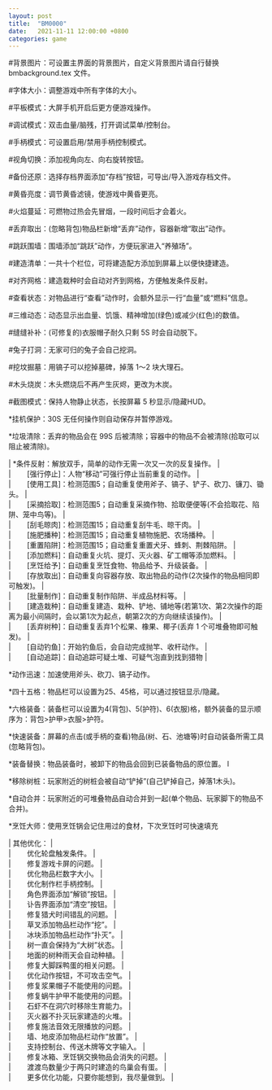 ```yaml
---  
layout: post  
title:  "BM0000"  
date:   2021-11-11 12:00:00 +0800  
categories: game  
---  
```


  
 \#背景图片：可设置主界面的背景图片，自定义背景图片请自行替换 bmbackground.tex 文件。  
  
 \#字体大小：调整游戏中所有字体的大小。  
  
 \#平板模式：大屏手机开启后更方便游戏操作。  
  
 \#调试模式：双击血量/脑残，打开调试菜单/控制台。  
  
 \#手柄模式：可设置启用/禁用手柄控制模式。  
  
 \#视角切换：添加视角向左、向右旋转按钮。  
  
  
  
 \#备份还原：选择存档界面添加“存档”按钮，可导出/导入游戏存档文件。  
  
 \#黄昏亮度：调节黄昏滤镜，使游戏中黄昏更亮。  
  
 \#火焰蔓延：可燃物过热会先冒烟，一段时间后才会着火。  
  
 \#丢弃取出：(忽略背包)物品栏新增“丢弃”动作，容器新增“取出”动作。  
  
 \#跳跃围墙：围墙添加“跳跃”动作，方便玩家进入“养殖场”。  
  
 \#建造清单：一共十个栏位，可将建造配方添加到屏幕上以便快捷建造。  
  
 \#对齐网格：建造栽种时会自动对齐到网格，方便触发条件反射。  
  
  
  
  
 \#查看状态：对物品进行“查看”动作时，会额外显示一行“血量”或“燃料”信息。  
  
 \#三维动态：动态显示出血量、饥饿、精神增加(绿色)或减少(红色)的数值。  
  
 \#缝缝补补：(可修复的)衣服帽子耐久只剩 5S 时会自动脱下。  
  
 \#兔子打洞：无家可归的兔子会自己挖洞。  
  
 \#挖坟掘墓：用镐子可以挖掉墓碑，掉落 1～2 块大理石。  
  
 \#木头烧炭：木头燃烧后不再产生灰烬，更改为木炭。  
  
 \#截图模式：保持人物静止状态，长按屏幕 5 秒显示/隐藏HUD。  
  

  
 \*挂机保护：30S 无任何操作则自动保存并暂停游戏。  
  
 \*垃圾清除：丢弃的物品会在 99S 后被清除；容器中的物品不会被清除(拾取可以阻止被清除)。  
  
| \*条件反射：解放双手，简单的动作无需一次又一次的反复操作。   |  
| 　　[强行停止]：人物“移动”可强行停止当前重复的动作。   |  
| 　　[使用工具]：检测范围5；自动重复使用斧子、镐子、铲子、砍刀、镰刀、锄头。   |  
| 　　[采摘拾取]：检测范围5；自动重复采摘作物、拾取便便等(不会拾取花、陷阱、笼中鸟等)。   |  
| 　　[刮毛晾肉]：检测范围15；自动重复刮牛毛、晾干肉。   |  
| 　　[施肥播种]：检测范围15；自动重复植物施肥、农场播种。   |  
| 　　[重置陷阱]：检测范围15；自动重复重置犬牙、蜂刺、荆棘陷阱。   |  
| 　　[添加燃料]：自动重复火坑、提灯、灭火器、矿工帽等添加燃料。   |  
| 　　[烹饪给予]：自动重复烹饪食物、物品给予、升级装备。   |  
| 　　[存放取出]：自动重复向容器存放、取出物品的动作(2次操作的物品相同即可触发)。   |  
| 　　[批量制作]：自动重复制作陷阱、半成品材料等。   |  
| 　　[建造栽种]：自动重复建造、栽种、铲地、铺地等(若第1次、第2次操作的距离为最小间隔时，会以第1次为起点，朝第2次的方向继续该操作)。   |  
| 　　[丢弃树种]：自动重复丢弃1个松果、橡果、椰子(丢弃 1 个可堆叠物即可触发)。   |  
| 　　[自动钓鱼]：开始钓鱼后，会自动完成抛竿、收杆动作。   |  
| 　　[自动追踪]：自动追踪可疑土堆、可疑气泡直到找到猎物   |  
  
 \*动作迅速：加速使用斧头、砍刀、镐子动作。  
  
  
  
 \*四十五格：物品栏可以设置为25、45格，可以通过按钮显示/隐藏。  
  
 \*六格装备：装备栏可以设置为4(背包)、5(护符)、6(衣服)格，额外装备的显示顺序为：背包>护甲>衣服>护符。  
  
 \*快速装备：屏幕的点击(或手柄的查看)物品(树、石、池塘等)时自动装备所需工具(忽略背包)。  
  
 \*装备替换：物品装备时，被卸下的物品会回到已装备物品的原位置。   l
  
 \*移除树桩：玩家附近的树桩会被自动“铲掉”(自己铲掉自己，掉落1木头)。  
  
 \*自动合并：玩家附近的可堆叠物品自动合并到一起(单个物品、玩家脚下的物品不合并)。  
  
 \*烹饪大师：使用烹饪锅会记住用过的食材，下次烹饪时可快速填充  
  
  
  
| 其他优化：   |  
| 　　优化轮盘触发条件。   |  
| 　　修复游戏卡屏的问题。   |  
| 　　优化物品栏数字大小。   |  
| 　　优化制作栏手柄控制。   |  
| 　　角色界面添加“解锁”按钮。   |  
| 　　讣告界面添加“清空”按钮。   |  
| 　　修复猎犬时间错乱的问题。   |  
| 　　草叉添加物品栏动作“挖”。   |  
| 　　冰块添加物品栏动作“扑灭”。   |  
| 　　树一直会保持为“大树”状态。   |  
| 　　地面的树种雨天会自动种植。   |  
| 　　修复大脚踩鸭蛋的相关问题。   |  
| 　　优化动作按钮，不可攻击空气。   |  
| 　　修复浆果帽子不能使用的问题。   |  
| 　　修复蜗牛护甲不能使用的问题。   |  
| 　　石虾不在洞穴时移除生育能力。   |  
| 　　灭火器不扑灭玩家建造的火堆。   |  
| 　　修复施法音效无限播放的问题。   |  
| 　　墙、地皮添加物品栏动作“放置”。   |  
| 　　支持控制台、传送木牌等文字输入。   |  
| 　　修复冰箱、烹饪锅交换物品会消失的问题。   |  
| 　　渡渡鸟数量少于两只时建造的鸟巢会有蛋。   |  
| 　　更多优化功能，只要你能想到，我尽量做到。   |